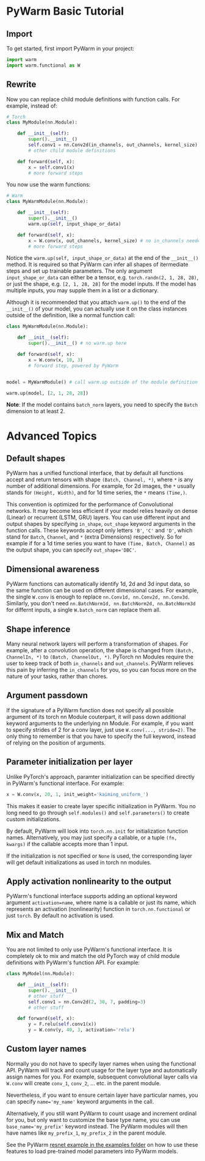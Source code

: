 
# PyWarm Basic Tutorial

## Import

To get started, first import PyWarm in your project:

```Python
import warm
import warm.functional as W
```

## Rewrite

Now you can replace child module definitions with function calls. 
For example, instead of:

```Python
# Torch
class MyModule(nn.Module):

    def __init__(self):
        super().__init__()
        self.conv1 = nn.Conv2d(in_channels, out_channels, kernel_size)
        # other child module definitions

    def forward(self, x):
        x = self.conv1(x)
        # more forward steps
```

You now use the warm functions:

```Python
# Warm
class MyWarmModule(nn.Module):

    def __init__(self):
        super().__init__()
        warm.up(self, input_shape_or_data)

    def forward(self, x):
        x = W.conv(x, out_channels, kernel_size) # no in_channels needed
        # more forward steps
```

Notice the `warm.up(self, input_shape_or_data)` at the end of the `__init__()` method.
It is required so that PyWarm can infer all shapes of itermediate steps and set up trainable parameters.
The only argument `input_shape_or_data` can either be a tensor, e.g. `torch.randn(2, 1, 28, 28)`,
or just the shape, e.g. `[2, 1, 28, 28]` for the model inputs. If the model has multiple inputs,
you may supple them in a list or a dictionary.

Although it is recommended that you attach `warm.up()` to the end of the `__init__()` of your model, you can actually
use it on the class instances outside of the definition, like a normal function call:

```Python
class MyWarmModule(nn.Module):

    def __init__(self):
        super().__init__() # no warm.up here

    def forward(self, x):
        x = W.conv(x, 10, 3)
        # forward step, powered by PyWarm


model = MyWarmModule() # call warm.up outside of the module definition

warm.up(model, [2, 1, 28, 28])
```

**Note**: If the model contains `batch_norm` layers, you need to specify the `Batch` dimension to at least 2.

# Advanced Topics

## Default shapes

PyWarm has a unified functional interface, that by default all functions accept and return tensors with shape
`(Batch, Channel, *)`, where `*` is any number of additional dimensions. For example, for 2d images,
the `*` usually stands for `(Height, Width)`, and for 1d time series, the `*` means `(Time,)`.

This convention is optimized for the performance of Convolutional networks. It may become less efficient if your
model relies heavily on dense (Linear) or recurrent (LSTM, GRU) layers. You can use different input and
output shapes by specifying `in_shape`, `out_shape` keyword arguments in the function calls. These keywords
accept only letters `'B'`, `'C'` and `'D'`, which stand for `Batch`, `Channel`, and `*` (extra Dimensions)
respectively. So for example if for a 1d time series you want to have `(Time, Batch, Channel)` as the output shape,
you can specify `out_shape='DBC'`.

## Dimensional awareness

PyWarm functions can automatically identify 1d, 2d and 3d input data, so the same function can be used on different
dimensional cases. For example, the single `W.conv` is enough to replace `nn.Conv1d, nn.Conv2d, nn.Conv3d`.
Similarly, you don't need `nn.BatchNorm1d, nn.BatchNorm2d, nn.BatchNorm3d` for differnt inputs, a single `W.batch_norm`
can replace them all.

## Shape inference

Many neural network layers will perform a transformation of shapes. For example, after a convolution operation,
the shape is changed from `(Batch, ChannelIn, *)` to `(Batch, ChannelOut, *)`. PyTorch nn Modules require the user to 
keep track of both `in_channels` and `out_channels`. PyWarm relieves this pain by inferring the `in_channels` for you,
so you can focus more on the nature of your tasks, rather than chores.

## Argument passdown

If the signature of a PyWarm function does not specify all possible argument of its torch nn Module couterpart, it will pass down
additional keyword arguments to the underlying nn Module. For example, if you want to specify strides of 2 for a conv layer,
just use `W.conv(..., stride=2)`. The only thing to remember is that you have to specify the full keyword, instead of 
relying on the position of arguments.

## Parameter initialization per layer

Unlike PyTorch's approach, paramter initialization can be specified directly in PyWarm's functional interface.
For example:

```Python
x = W.conv(x, 20, 1, init_weight='kaiming_uniform_')
```
This makes it easier to create layer specific initialization in PyWarm. You no long need to go through
`self.modules()` and `self.parameters()` to create custom initializations.

By default, PyWarm will look into `torch.nn.init` for initialization function names.
Alternatively, you may just specify a callable, or a tuple `(fn, kwargs)` if the callable accepts more than 1 input.

If the initialization is not specified or `None` is used, the corresponding layer will get default initializations as used
in torch nn modules. 

## Apply activation nonlinearity to the output

PyWarm's functional interface supports adding an optional keyword argument `activation=name`, where
name is a callable or just its name, which represents an activation (nonlinearity) function
in `torch.nn.functional` or just `torch`. By default no activation is used.

## Mix and Match

You are not limited to only use PyWarm's functional interface. It is completely ok to mix and match the old
PyTorch way of child module definitions with PyWarm's function API. For example:

```Python
class MyModel(nn.Module):

    def __init__(self):
        super().__init__()
        # other stuff
        self.conv1 = nn.Conv2d(2, 30, 7, padding=3)
        # other stuff

    def forward(self, x):
        y = F.relu(self.conv1(x))
        y = W.conv(y, 40, 3, activation='relu')
```

## Custom layer names

Normally you do not have to specify layer names when using the functional API.
PyWarm will track and count usage for the layer type and automatically assign names for you. For example,
subsequent convolutional layer calls via `W.conv` will create `conv_1`, `conv_2`, ... etc. in the parent module.

Nevertheless, if you want to ensure certain layer have particular names, you can specify `name='my_name'`
keyword arguments in the call.

Alternatively, if you still want PyWarm to count usage and increment ordinal for you, but only want to customize 
the base type name, you can use `base_name='my_prefix'` keyword instead. The PyWarm modules will then have
names like `my_prefix_1`, `my_prefix_2` in the parent module.

See the PyWarm [resnet example in the examples folder](https://github.com/blue-season/pywarm/blob/master/examples/resnet.py)
on how to use these features to load pre-trained model parameters into PyWarm models.
